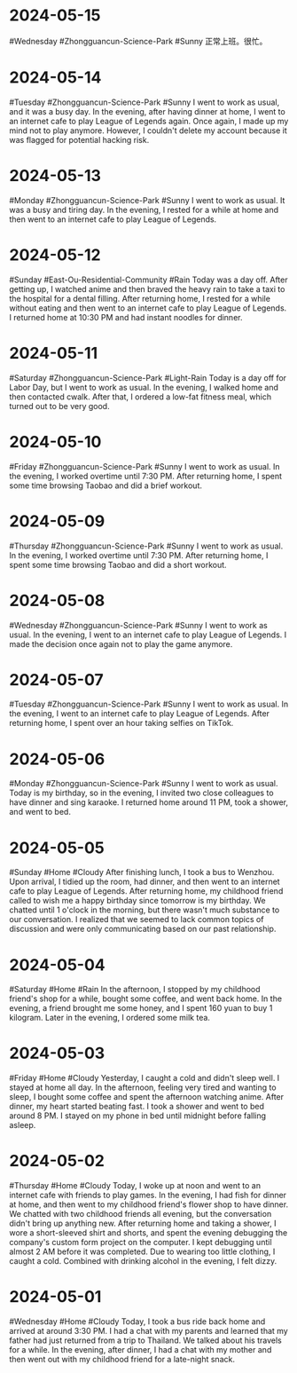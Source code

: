 # 2024-05-15
#Wednesday #Zhongguancun-Science-Park  #Sunny 
正常上班。很忙。


# 2024-05-14
#Tuesday  #Zhongguancun-Science-Park  #Sunny 
  I went to work as usual, and it was a busy day. In the evening, after having dinner at home, I went to an internet cafe to play League of Legends again. Once again, I made up my mind not to play anymore. However, I couldn't delete my account because it was flagged for potential hacking risk.

# 2024-05-13
#Monday  #Zhongguancun-Science-Park  #Sunny 
  I went to work as usual. It was a busy and tiring day. In the evening, I rested for a while at home and then went to an internet cafe to play League of Legends.

# 2024-05-12
#Sunday  #East-Ou-Residential-Community   #Rain 
Today was a day off. After getting up, I watched anime and then braved the heavy rain to take a taxi to the hospital for a dental filling. After returning home, I rested for a while without eating and then went to an internet cafe to play League of Legends. I returned home at 10:30 PM and had instant noodles for dinner.

# 2024-05-11
#Saturday #Zhongguancun-Science-Park  #Light-Rain 
Today is a day off for Labor Day, but I went to work as usual. In the evening, I walked home and then contacted cwalk. After that, I ordered a low-fat fitness meal, which turned out to be very good.

# 2024-05-10
#Friday  #Zhongguancun-Science-Park  #Sunny 
I went to work as usual. In the evening, I worked overtime until 7:30 PM. After returning home, I spent some time browsing Taobao and did a brief workout.

# 2024-05-09
#Thursday  #Zhongguancun-Science-Park  #Sunny 
I went to work as usual. In the evening, I worked overtime until 7:30 PM. After returning home, I spent some time browsing Taobao and did a short workout.

# 2024-05-08
#Wednesday #Zhongguancun-Science-Park  #Sunny 
I went to work as usual. In the evening, I went to an internet cafe to play League of Legends. I made the decision once again not to play the game anymore.

# 2024-05-07
#Tuesday   #Zhongguancun-Science-Park   #Sunny 
I went to work as usual. In the evening, I went to an internet cafe to play League of Legends. After returning home, I spent over an hour taking selfies on TikTok.

# 2024-05-06
#Monday   #Zhongguancun-Science-Park   #Sunny 
I went to work as usual. Today is my birthday, so in the evening, I invited two close colleagues to have dinner and sing karaoke. I returned home around 11 PM, took a shower, and went to bed.

# 2024-05-05
#Sunday  #Home  #Cloudy 
After finishing lunch, I took a bus to Wenzhou. Upon arrival, I tidied up the room, had dinner, and then went to an internet cafe to play League of Legends. After returning home, my childhood friend called to wish me a happy birthday since tomorrow is my birthday. We chatted until 1 o'clock in the morning, but there wasn't much substance to our conversation. I realized that we seemed to lack common topics of discussion and were only communicating based on our past relationship.

# 2024-05-04
#Saturday  #Home  #Rain 
In the afternoon, I stopped by my childhood friend's shop for a while, bought some coffee, and went back home. In the evening, a friend brought me some honey, and I spent 160 yuan to buy 1 kilogram. Later in the evening, I ordered some milk tea.

# 2024-05-03
#Friday #Home  #Cloudy 
Yesterday, I caught a cold and didn't sleep well. I stayed at home all day. In the afternoon, feeling very tired and wanting to sleep, I bought some coffee and spent the afternoon watching anime. After dinner, my heart started beating fast. I took a shower and went to bed around 8 PM. I stayed on my phone in bed until midnight before falling asleep.

# 2024-05-02
#Thursday  #Home  #Cloudy 
Today, I woke up at noon and went to an internet cafe with friends to play games. In the evening, I had fish for dinner at home, and then went to my childhood friend's flower shop to have dinner. We chatted with two childhood friends all evening, but the conversation didn't bring up anything new. After returning home and taking a shower, I wore a short-sleeved shirt and shorts, and spent the evening debugging the company's custom form project on the computer. I kept debugging until almost 2 AM before it was completed. Due to wearing too little clothing, I caught a cold. Combined with drinking alcohol in the evening, I felt dizzy.

# 2024-05-01
#Wednesday  #Home  #Cloudy 
Today, I took a bus ride back home and arrived at around 3:30 PM. I had a chat with my parents and learned that my father had just returned from a trip to Thailand. We talked about his travels for a while. In the evening, after dinner, I had a chat with my mother and then went out with my childhood friend for a late-night snack.